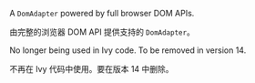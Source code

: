 A `DomAdapter` powered by full browser DOM APIs.

由完整的浏览器 DOM API 提供支持的 `DomAdapter`。

No longer being used in Ivy code. To be removed in version 14.

不再在 Ivy 代码中使用。要在版本 14 中删除。